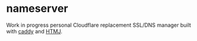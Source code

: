 # nameserver

Work in progress personal Cloudflare replacement SSL/DNS manager built with [caddy](https://github.com/caddyserver/caddy) and [HTMJ](https://github.com/acheong08/HTMJ).
